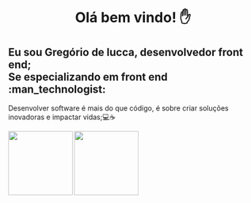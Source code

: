 <h1 align="center">Olá bem vindo! ✋</h1>
<h2>Eu sou Gregório de lucca, desenvolvedor front end;  <br>  Se especializando em front end :man_technologist:  </h2>

<p>Desenvolver software é mais do que código, é sobre criar soluções inovadoras e impactar vidas;💻☕</p>

<img height="130em" align="left"   src="https://github-readme-stats.vercel.app/api/top-langs/?username=gregoriodelucca&theme=dracula&hide_border=false&&layout=compact"/>
<img  height="130em" align="center"   src="https://github-readme-stats.vercel.app/api?username=gregoriodelucca&count_private=true&include_all_commits=true&show_icons=true&theme=dracula&hide_border=false&show_owner=true"/>






